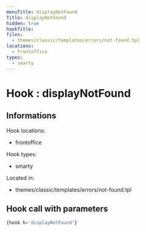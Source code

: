```yaml
---
menuTitle: displayNotFound
Title: displayNotFound
hidden: true
hookTitle: 
files:
  - themes/classic/templates/errors/not-found.tpl
locations:
  - frontoffice
types:
  - smarty
---
```


# Hook : displayNotFound

## Informations

Hook locations: 
  - frontoffice

Hook types: 
  - smarty

Located in: 
  - themes/classic/templates/errors/not-found.tpl

## Hook call with parameters

```php
{hook h='displayNotFound'}
```